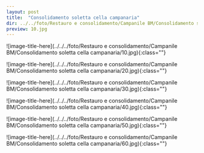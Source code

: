 ```yaml
---
layout: post
title:  "Consolidamento soletta cella campanaria"
dir: ../../foto/Restauro e consolidamento/Campanile BM/Consolidamento soletta cella campanaria
preview: 10.jpg
---
```


![image-title-here](../../../foto/Restauro e consolidamento/Campanile BM/Consolidamento soletta cella campanaria/10.jpg){:class=""}

![image-title-here](../../../foto/Restauro e consolidamento/Campanile BM/Consolidamento soletta cella campanaria/20.jpg){:class=""}

![image-title-here](../../../foto/Restauro e consolidamento/Campanile BM/Consolidamento soletta cella campanaria/30.jpg){:class=""}

![image-title-here](../../../foto/Restauro e consolidamento/Campanile BM/Consolidamento soletta cella campanaria/40.jpg){:class=""}

![image-title-here](../../../foto/Restauro e consolidamento/Campanile BM/Consolidamento soletta cella campanaria/50.jpg){:class=""}

![image-title-here](../../../foto/Restauro e consolidamento/Campanile BM/Consolidamento soletta cella campanaria/60.jpg){:class=""}

